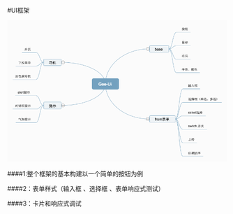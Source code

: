 #UI框架

![img](./assets/Gee-ui.png)


####1:整个框架的基本构建以一个简单的按钮为例

####2：表单样式（输入框 、选择框 、表单响应式测试）

####3：卡片和响应式调试 

